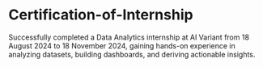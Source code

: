 # Certification-of-Internship

Successfully completed a Data Analytics internship at AI Variant from 18 August 2024 to 18 November 2024, gaining hands-on experience in analyzing datasets, building dashboards, and deriving actionable insights.
